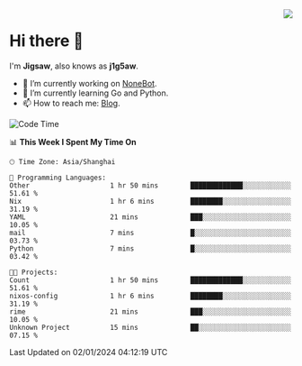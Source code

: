 <a href="#">
  <img align="right" src="https://github-readme-stats.vercel.app/api?username=j1g5awi&count_private=true&show_icons=true&title_color=80070B&text_color=B3B3B3&bg_color=212121&icon_color=80070B" />
</a>

# Hi there 👋

I'm **Jigsaw**, also knows as **j1g5aw**.

- 🔭 I’m currently working on [NoneBot](https://github.com/nonebot).
- 🌱 I’m currently learning Go and Python.
- 📫 How to reach me: [Blog](https://blog.maddestroyer.xyz/).

<!--START_SECTION:waka-->
![Code Time](http://img.shields.io/badge/Code%20Time-1%2C335%20hrs%2051%20mins-blue)

📊 **This Week I Spent My Time On** 

```text
🕑︎ Time Zone: Asia/Shanghai

💬 Programming Languages: 
Other                    1 hr 50 mins        █████████████░░░░░░░░░░░░   51.61 % 
Nix                      1 hr 6 mins         ████████░░░░░░░░░░░░░░░░░   31.19 % 
YAML                     21 mins             ███░░░░░░░░░░░░░░░░░░░░░░   10.05 % 
mail                     7 mins              █░░░░░░░░░░░░░░░░░░░░░░░░   03.73 % 
Python                   7 mins              █░░░░░░░░░░░░░░░░░░░░░░░░   03.42 % 

🐱‍💻 Projects: 
Count                    1 hr 50 mins        █████████████░░░░░░░░░░░░   51.61 % 
nixos-config             1 hr 6 mins         ████████░░░░░░░░░░░░░░░░░   31.19 % 
rime                     21 mins             ███░░░░░░░░░░░░░░░░░░░░░░   10.05 % 
Unknown Project          15 mins             ██░░░░░░░░░░░░░░░░░░░░░░░   07.15 % 
```


 Last Updated on 02/01/2024 04:12:19 UTC
<!--END_SECTION:waka-->
